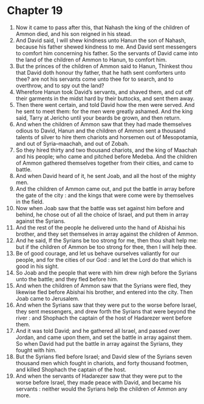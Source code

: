 # Chapter 19

1. Now it came to pass after this, that Nahash the king of the children of Ammon died, and his son reigned in his stead.
2. And David said, I will shew kindness unto Hanun the son of Nahash, because his father shewed kindness to me. And David sent messengers to comfort him concerning his father. So the servants of David came into the land of the children of Ammon to Hanun, to comfort him.
3. But the princes of the children of Ammon said to Hanun, Thinkest thou that David doth honour thy father, that he hath sent comforters unto thee? are not his servants come unto thee for to search, and to overthrow, and to spy out the land?
4. Wherefore Hanun took David’s servants, and shaved them, and cut off their garments in the midst hard by their buttocks, and sent them away.
5. Then there went certain, and told David how the men were served. And he sent to meet them: for the men were greatly ashamed. And the king said, Tarry at Jericho until your beards be grown, and then return.
6. And when the children of Ammon saw that they had made themselves odious to David, Hanun and the children of Ammon sent a thousand talents of silver to hire them chariots and horsemen out of Mesopotamia, and out of Syria–maachah, and out of Zobah.
7. So they hired thirty and two thousand chariots, and the king of Maachah and his people; who came and pitched before Medeba. And the children of Ammon gathered themselves together from their cities, and came to battle.
8. And when David heard of it, he sent Joab, and all the host of the mighty men.
9. And the children of Ammon came out, and put the battle in array before the gate of the city : and the kings that were come were by themselves in the field.
10. Now when Joab saw that the battle was set against him before and behind, he chose out of all the choice of Israel, and put them in array against the Syrians.
11. And the rest of the people he delivered unto the hand of Abishai his brother, and they set themselves in array against the children of Ammon.
12. And he said, If the Syrians be too strong for me, then thou shalt help me: but if the children of Ammon be too strong for thee, then I will help thee.
13. Be of good courage, and let us behave ourselves valiantly for our people, and for the cities of our God : and let the Lord do that which is good in his sight.
14. So Joab and the people that were with him drew nigh before the Syrians unto the battle; and they fled before him.
15. And when the children of Ammon saw that the Syrians were fled, they likewise fled before Abishai his brother, and entered into the city. Then Joab came to Jerusalem.
16. And when the Syrians saw that they were put to the worse before Israel, they sent messengers, and drew forth the Syrians that were beyond the river : and Shophach the captain of the host of Hadarezer went before them.
17. And it was told David; and he gathered all Israel, and passed over Jordan, and came upon them, and set the battle in array against them. So when David had put the battle in array against the Syrians, they fought with him.
18. But the Syrians fled before Israel; and David slew of the Syrians seven thousand men which fought in chariots, and forty thousand footmen, and killed Shophach the captain of the host.
19. And when the servants of Hadarezer saw that they were put to the worse before Israel, they made peace with David, and became his servants : neither would the Syrians help the children of Ammon any more.

